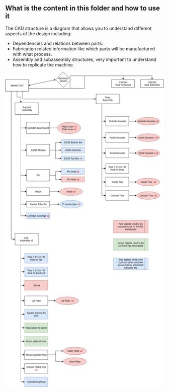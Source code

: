## What is the content in this folder and how to use it
The CAD structure is a diagram that allows you to understand different aspects of the design including:
* Dependencies and relations between parts.
* Fabrication related information like which parts will be manufactured with what process.
* Assembly and subassembly structures, very important to understand how to replicate the machine.

![cad structure](images/CAD_structure.jpg)
